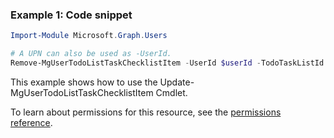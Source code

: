 ### Example 1: Code snippet

```powershellImport-Module Microsoft.Graph.Users

# A UPN can also be used as -UserId.
Remove-MgUserTodoListTaskChecklistItem -UserId $userId -TodoTaskListId $todoTaskListId -TodoTaskId $todoTaskId -ChecklistItemId $checklistItemId
```
This example shows how to use the Update-MgUserTodoListTaskChecklistItem Cmdlet.
To learn about permissions for this resource, see the [permissions reference](/graph/permissions-reference).

